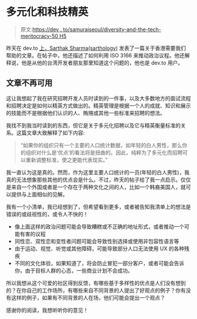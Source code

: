 # 多元化和科技精英

> 原文:[https://dev . to/samuraiseoul/diversity-and-the-tech-meritocracy-50 H5](https://dev.to/samuraiseoul/diversity-and-the-tech-meritocracy-50h5)

昨天在 dev.to [上，Sarthak Sharma(sarthology)](https://dev.to/sarthology) 发表了一篇关于香港需要我们帮助的文章。在帖子中，他还描述了如何利用 ISO 3166 来推动政治议程。他还解释说，他是从他的台湾开发者朋友那里知道这个问题的，他也是 dev.to 用户。

## 文章不再可用

这让我想起了我在研究招聘开发人员时读到的一件事，以及大多数地方的面试流程和招聘决定是如何以精英方式做出的。精英管理是根据一个人的成就、知识和展示的技能而不是根据他们认识的人、贿赂或其他一些标准来招聘的想法。

我找不到我当时读到的东西，但它是关于多元化招聘以及它与精英衡量标准的关系。这篇文章大致解释了如下内容:

> “如果你的组织只有一个主要的人口统计数据，如年轻的白人男性，那么你的组织对什么是‘优点’的看法将是扭曲的。因此，纯粹为了多元化而招聘可以重新调整标准，使之更能代表现实。”

我一直认为这是真的。然而，作为这里主要人口统计的一员(年轻的白人男性)，我真的无法想象那些其他的优点会是什么。不过，昨天的帖子给了我一点启示。仅仅是来自一个外国或者是一个存在于两种文化之间的人，比如一个韩裔美国人，就可以提供与上面相似的见解。

我有一个小清单，我已经想到了，但希望看到更多，或者被告知我清单上的想法是错误的或歧视性的，或令人不快的！

*   像上面这样的政治问题可能会导致糟糕或不正确的地址形式，或者推动一个可能有害的议程
*   同性恋、双性恋和变性者问题可能会导致性别选择或使用非包容性语言等
*   由于运动、视觉、听觉或其他障碍，可能导致部分人口无法使用 UX 的各种残疾
*   不同的文化体验，如果知道了，将会防止冒犯一部分客户，或者可能会告诉你，由于目标人群的心态，一些商业计划不会成功。

所以我想从这个可爱的社区得到反馈，有哪些基于多样性的优点是人们没有想到的？在你自己的工作场所，有哪些来自不同背景的人提出了好观点的例子？你有没有这样的例子，如果有不同背景的人在场，他们可能会提出一个观点？

感谢你的阅读，我想听听你的意见！